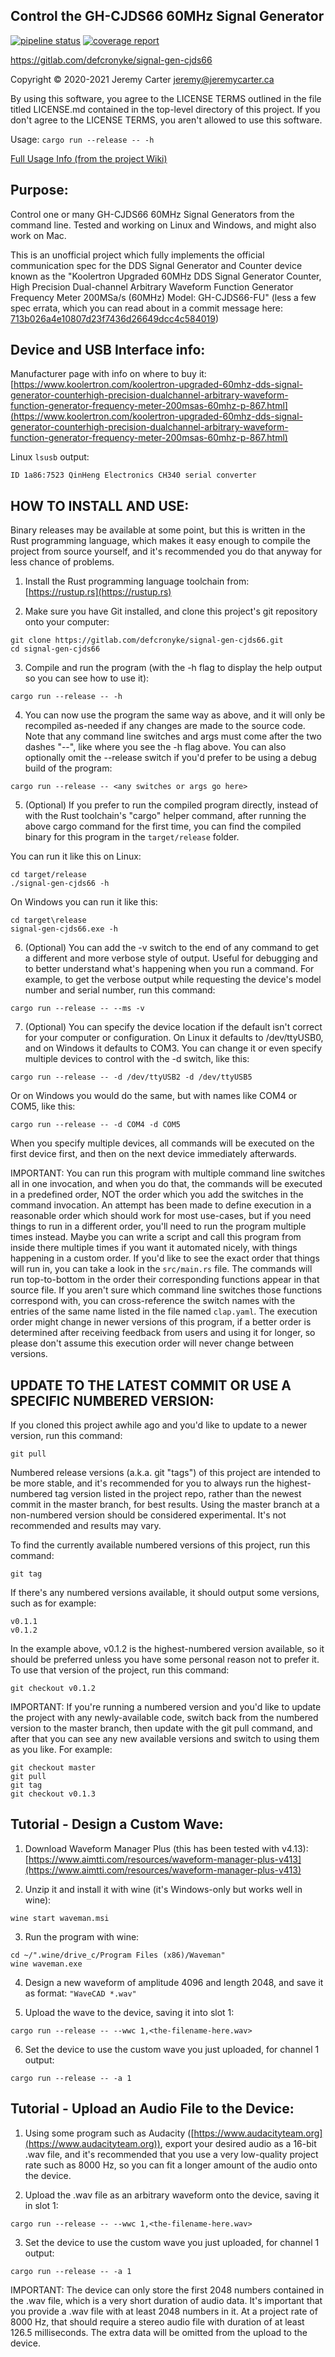 Control the GH-CJDS66 60MHz Signal Generator  
--------------------------------------------  
  
[![pipeline status](https://gitlab.com/defcronyke/signal-gen-cjds66/badges/master/pipeline.svg)](https://gitlab.com/defcronyke/signal-gen-cjds66/-/commits/master) [![coverage report](https://gitlab.com/defcronyke/signal-gen-cjds66/badges/master/coverage.svg)](https://gitlab.com/defcronyke/signal-gen-cjds66/-/commits/master)
  
https://gitlab.com/defcronyke/signal-gen-cjds66  
  
Copyright © 2020-2021 Jeremy Carter <jeremy@jeremycarter.ca>  
  
By using this software, you agree to the LICENSE TERMS 
outlined in the file titled LICENSE.md contained in the 
top-level directory of this project. If you don't agree
to the LICENSE TERMS, you aren't allowed to use this
software.  
  
  
Usage: `cargo run --release -- -h`  
  
[Full Usage Info (from the project Wiki)](https://gitlab.com/defcronyke/signal-gen-cjds66/-/wikis/usage)  
  
  
Purpose:  
-------  
Control one or many GH-CJDS66 60MHz Signal Generators from the
command line. Tested and working on Linux and Windows, and might
also work on Mac.  
  
This is an unofficial project which fully implements the official 
communication spec for the DDS Signal Generator and Counter device
known as the "Koolertron Upgraded 60MHz DDS Signal Generator Counter, 
High Precision Dual-channel Arbitrary Waveform Function Generator 
Frequency Meter 200MSa/s (60MHz) Model: GH-CJDS66-FU" (less a few spec 
errata, which you can read about in a commit message here:
[713b026a4e10807d23f7436d26649dcc4c584019](https://gitlab.com/defcronyke/signal-gen-cjds66/-/commit/713b026a4e10807d23f7436d26649dcc4c584019))  
  
  
Device and USB Interface info:  
-----------------------------  
Manufacturer page with info on where to buy it:  
[https://www.koolertron.com/koolertron-upgraded-60mhz-dds-signal-generator-counterhigh-precision-dualchannel-arbitrary-waveform-function-generator-frequency-meter-200msas-60mhz-p-867.html](https://www.koolertron.com/koolertron-upgraded-60mhz-dds-signal-generator-counterhigh-precision-dualchannel-arbitrary-waveform-function-generator-frequency-meter-200msas-60mhz-p-867.html)  
  
Linux `lsusb` output:  
```shell
ID 1a86:7523 QinHeng Electronics CH340 serial converter
```  
  
  
HOW TO INSTALL AND USE:  
----------------------  
Binary releases may be available at some point, but this is written in 
the Rust programming language, which makes it easy enough to compile the 
project from source yourself, and it's recommended you do that anyway 
for less chance of problems.  
  
1. Install the Rust programming language toolchain from:  
[https://rustup.rs](https://rustup.rs)  
  
2. Make sure you have Git installed, and clone this project's git 
repository onto your computer:  
```shell
git clone https://gitlab.com/defcronyke/signal-gen-cjds66.git
cd signal-gen-cjds66
```  
  
3. Compile and run the program (with the -h flag to display the help 
output so you can see how to use it):  
```shell
cargo run --release -- -h
```  
  
4. You can now use the program the same way as above, and it will only be
recompiled as-needed if any changes are made to the source code. Note that
any command line switches and args must come after the two dashes "--", 
like where you see the -h flag above. You can also optionally omit the 
--release switch if you'd prefer to be using a debug build of the program:  
```shell
cargo run --release -- <any switches or args go here>
```  
  
5. (Optional) If you prefer to run the compiled program directly, instead
of with the Rust toolchain's "cargo" helper command, after running the 
above cargo command for the first time, you can find the compiled binary 
for this program in the `target/release` folder.  
  
You can run it like this on Linux:  
```shell
cd target/release
./signal-gen-cjds66 -h
```  
  
On Windows you can run it like this:  
```shell
cd target\release
signal-gen-cjds66.exe -h
```  
  
6. (Optional) You can add the -v switch to the end of any command
to get a different and more verbose style of output. Useful for
debugging and to better understand what's happening when you run
a command. For example, to get the verbose output while requesting
the device's model number and serial number, run this command:  
```shell
cargo run --release -- --ms -v
```  

7. (Optional) You can specify the device location if the default
isn't correct for your computer or configuration. On Linux it 
defaults to /dev/ttyUSB0, and on Windows it defaults to COM3. You
can change it or even specify multiple devices to control with the
-d switch, like this:  
```shell
cargo run --release -- -d /dev/ttyUSB2 -d /dev/ttyUSB5
```  
  
Or on Windows you would do the same, but with names like COM4 or 
COM5, like this:  
```shell
cargo run --release -- -d COM4 -d COM5
```  
  
When you specify multiple devices, all commands will be executed 
on the first device first, and then on the next device immediately
afterwards.  
  
IMPORTANT: You can run this program with multiple command line 
switches all in one invocation, and when you do that, the commands
will be executed in a predefined order, NOT the order which you add
the switches in the command invocation. An attempt has been made to
define execution in a reasonable order which should work for most
use-cases, but if you need things to run in a different order,
you'll need to run the program multiple times instead. Maybe you can
write a script and call this program from inside there multiple times 
if you want it automated nicely, with things happening in a custom 
order. If you'd like to see the exact order that things will run in, 
you can take a look in the `src/main.rs` file. The commands will run 
top-to-bottom in the order their corresponding functions appear in 
that source file. If you aren't sure which command line switches 
those functions correspond with, you can cross-reference the switch 
names with the entries of the same name listed in the file named 
`clap.yaml`. The execution order might change in newer versions of 
this program, if a better order is determined after receiving 
feedback from users and using it for longer, so please don't assume 
this execution order will never change between versions.  
  
  
UPDATE TO THE LATEST COMMIT OR USE A SPECIFIC NUMBERED VERSION:  
--------------------------------------------------------------  
If you cloned this project awhile ago and you'd like to update
to a newer version, run this command:  
```shell
git pull
```  
  
Numbered release versions (a.k.a. git "tags") of this project are intended 
to be more stable, and it's recommended for you to always run the
highest-numbered tag version listed in the project repo, rather than the newest
commit in the master branch, for best results. Using the master branch at a 
non-numbered version should be considered experimental. It's not recommended 
and results may vary.  
  
To find the currently available numbered versions of this project, run this 
command:  
```shell
git tag
```  
  
If there's any numbered versions available, it should output some versions, 
such as for example:  
```shell
v0.1.1
v0.1.2
```  
  
In the example above, v0.1.2 is the highest-numbered version available, 
so it should be preferred unless you have some personal reason not to 
prefer it. To use that version of the project, run this command:  
```shell
git checkout v0.1.2
```  
  
IMPORTANT: If you're running a numbered version and you'd like to update
the project with any newly-available code, switch back from the numbered
version to the master branch, then update with the git pull command, and
after that you can see any new available versions and switch to using them
as you like. For example:  
```shell
git checkout master
git pull
git tag
git checkout v0.1.3
```  
  
  
Tutorial - Design a Custom Wave:  
-------------------------------  
1. Download Waveform Manager Plus (this has been tested with v4.13):  
[https://www.aimtti.com/resources/waveform-manager-plus-v413](https://www.aimtti.com/resources/waveform-manager-plus-v413)  
  
2. Unzip it and install it with wine (it's Windows-only but works well 
in wine):  
```shell
wine start waveman.msi
```  
  
3. Run the program with wine:  
```shell
cd ~/".wine/drive_c/Program Files (x86)/Waveman"
wine waveman.exe
```  
  
4. Design a new waveform of amplitude 4096 and length 2048, and save 
it as format: `"WaveCAD *.wav"`  
  
5. Upload the wave to the device, saving it into slot 1:  
```shell
cargo run --release -- --wwc 1,<the-filename-here.wav>
```  
  
6. Set the device to use the custom wave you just uploaded, for channel
1 output:  
```shell
cargo run --release -- -a 1
```  
  
  
Tutorial - Upload an Audio File to the Device:  
---------------------------------------------  
1. Using some program such as Audacity 
([https://www.audacityteam.org](https://www.audacityteam.org)), 
export your desired audio as a 16-bit .wav file, and it's recommended 
that you use a very low-quality project rate such as 8000 Hz, so you 
can fit a longer amount of the audio onto the device.  
  
2. Upload the .wav file as an arbitrary waveform onto the device, 
saving it in slot 1:  
```shell
cargo run --release -- --wwc 1,<the-filename-here.wav>
```  
  
3. Set the device to use the custom wave you just uploaded, for channel
1 output:  
```shell
cargo run --release -- -a 1
```  
  
IMPORTANT: The device can only store the first 2048 numbers contained 
in the .wav file, which is a very short duration of audio data. It's 
important that you provide a .wav file with at least 2048 numbers in 
it. At a project rate of 8000 Hz, that should require a stereo audio 
file with duration of at least 126.5 milliseconds. The extra data will 
be omitted from the upload to the device.  
  
